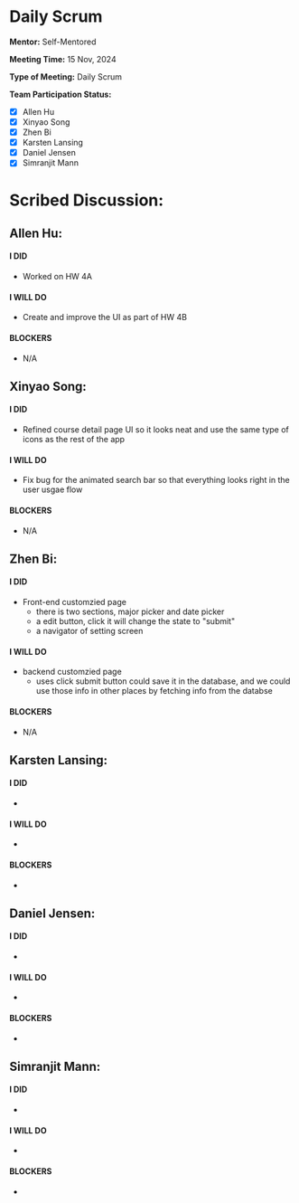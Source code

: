 # Daily Scrum

**Mentor:** Self-Mentored

**Meeting Time:** 15 Nov, 2024

**Type of Meeting:** Daily Scrum

**Team Participation Status:** 
- [x] Allen Hu 
- [x] Xinyao Song 
- [x] Zhen Bi 
- [x] Karsten Lansing 
- [x] Daniel Jensen 
- [x] Simranjit Mann 

# **Scribed Discussion:**

## **Allen Hu:**  
#### **I DID**  
- Worked on HW 4A

#### **I WILL DO**  
- Create and improve the UI as part of HW 4B

#### **BLOCKERS**  
- N/A

## **Xinyao Song:**  
#### **I DID**  
- Refined course detail page UI so it looks neat and use the same type of icons as the rest of the app

#### **I WILL DO**  
- Fix bug for the animated search bar so that everything looks right in the user usgae flow

#### **BLOCKERS**  
- N/A

## **Zhen Bi:**  
#### **I DID**  
- Front-end customzied page
  - there is two sections, major picker and date picker
  - a edit button, click it will change the state to "submit"
  - a navigator of setting screen
#### **I WILL DO**  
- backend customzied page
  - uses click submit button could save it in the database, and we could use those info in other places by fetching info from the databse

#### **BLOCKERS**  
- N/A

## **Karsten Lansing:**  
#### **I DID**  
- 

#### **I WILL DO**  
- 

#### **BLOCKERS**  
- 

## **Daniel Jensen:**  
#### **I DID**  
- 

#### **I WILL DO**  
- 

#### **BLOCKERS**  
-

## **Simranjit Mann:**  
#### **I DID**  
- 

#### **I WILL DO**  
- 

#### **BLOCKERS**  
-

